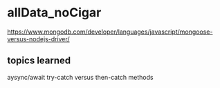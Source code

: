 # allData_noCigar

https://www.mongodb.com/developer/languages/javascript/mongoose-versus-nodejs-driver/

## topics learned
aysync/await
try-catch versus then-catch methods